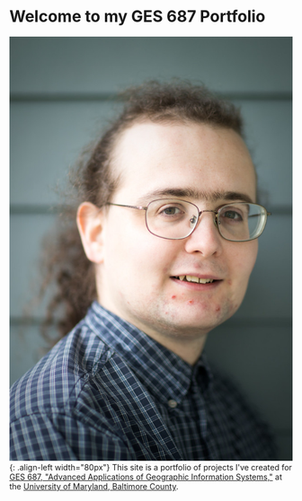 <style type="text/css">
.align-left {
  display: block;
  margin-left: auto;
  margin-right: auto;
  float: left;
}
</style>

# Welcome to my GES 687 Portfolio

![left-aligned-image](DWRowlands-Headshot.jpg){: .align-left width="80px"}
This site is a portfolio of projects I've created for [GES 687, "Advanced Applications of Geographic Information Systems,"](http://catalog.umbc.edu/preview_course_nopop.php?catoid=17&coid=51285) at the [University of Maryland, Baltimore County](https://www.umbc.edu). 




